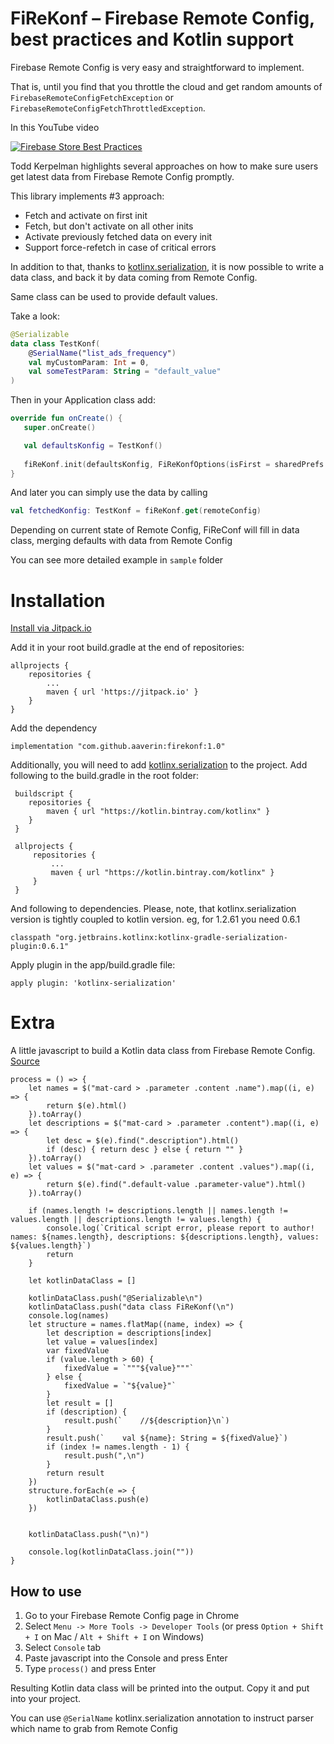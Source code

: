 # FiReKonf – Firebase Remote Config, best practices and Kotlin support

Firebase Remote Config is very easy and straightforward to implement. 

That is, until you find that you throttle the cloud and get random amounts of `FirebaseRemoteConfigFetchException` or `FirebaseRemoteConfigFetchThrottledException`.

In this YouTube video 

[![Firebase Store Best Practices](http://img.youtube.com/vi/6TWJ_rR7K6g/0.jpg)](http://www.youtube.com/watch?v=6TWJ_rR7K6g) 

Todd Kerpelman highlights several approaches
on how to make sure users get latest data from Firebase Remote Config promptly.

This library implements #3 approach:
- Fetch and activate on first init
- Fetch, but don't activate on all other inits
- Activate previously fetched data on every init
- Support force-refetch in case of critical errors

In addition to that, thanks to [kotlinx.serialization](https://github.com/Kotlin/kotlinx.serialization), 
it is now possible to write a data class, and back it by data coming from Remote Config.

Same class can be used to provide default values.

Take a look:
 ```kotlin
 @Serializable
 data class TestKonf(
     @SerialName("list_ads_frequency")
     val myCustomParam: Int = 0,
     val someTestParam: String = "default_value"
 ) 
 ```
 
 Then in your Application class add:
 ```kotlin
override fun onCreate() {
    super.onCreate()

    val defaultsKonfig = TestKonf()
    
    fiReKonf.init(defaultsKonfig, FiReKonfOptions(isFirst = sharedPrefs.isFirst /*, forceUpdatePending = true*/))
}
```

And later you can simply use the data by calling

```kotlin
val fetchedKonfig: TestKonf = fiReKonf.get(remoteConfig)
```

Depending on current state of Remote Config, FiReConf will fill in data class, merging defaults with data from Remote Config

You can see more detailed example in `sample` folder

# Installation

[Install via Jitpack.io](https://jitpack.io/#AAverin/FiReKonf)

Add it in your root build.gradle at the end of repositories:
```
allprojects {
    repositories {
        ...
        maven { url 'https://jitpack.io' }
    }
}
```
Add the dependency
```
implementation "com.github.aaverin:firekonf:1.0"
```

Additionally, you will need to add [kotlinx.serialization](https://github.com/Kotlin/kotlinx.serialization) to the project.
Add following to the build.gradle in the root folder:
```
 buildscript {
    repositories {
        maven { url "https://kotlin.bintray.com/kotlinx" }
    }
 }
 
 allprojects {
     repositories {
         ...
         maven { url "https://kotlin.bintray.com/kotlinx" }
     }
 }
```
And following to dependencies. Please, note, that kotlinx.serialization version is tightly coupled to kotlin version. eg, for 1.2.61 you need 0.6.1
```
classpath "org.jetbrains.kotlinx:kotlinx-gradle-serialization-plugin:0.6.1"
```

Apply plugin in the app/build.gradle file:
```
apply plugin: 'kotlinx-serialization'
```

# Extra

A little javascript to build a Kotlin data class from Firebase Remote Config.
[Source](ConfigHelper.js)

```
process = () => {
    let names = $("mat-card > .parameter .content .name").map((i, e) => {
        return $(e).html()
    }).toArray()
    let descriptions = $("mat-card > .parameter .content").map((i, e) => {
        let desc = $(e).find(".description").html()
        if (desc) { return desc } else { return "" }
    }).toArray()
    let values = $("mat-card > .parameter .content .values").map((i, e) => {
        return $(e).find(".default-value .parameter-value").html()
    }).toArray()

    if (names.length != descriptions.length || names.length != values.length || descriptions.length != values.length) {
        console.log(`Critical script error, please report to author! names: ${names.length}, descriptions: ${descriptions.length}, values: ${values.length}`)
        return
    }

    let kotlinDataClass = []

    kotlinDataClass.push("@Serializable\n")
    kotlinDataClass.push("data class FiReKonf(\n")
    console.log(names)
    let structure = names.flatMap((name, index) => {
        let description = descriptions[index]
        let value = values[index]
        var fixedValue
        if (value.length > 60) {
            fixedValue = `"""${value}"""`
        } else {
            fixedValue = `"${value}"`
        }
        let result = []
        if (description) {
            result.push(`    //${description}\n`)
        }
        result.push(`    val ${name}: String = ${fixedValue}`)
        if (index != names.length - 1) {
            result.push(",\n")
        }
        return result
    })
    structure.forEach(e => {
        kotlinDataClass.push(e)
    })


    kotlinDataClass.push("\n)")

    console.log(kotlinDataClass.join(""))
}
```

## How to use

1. Go to your Firebase Remote Config page in Chrome
2. Select `Menu -> More Tools -> Developer Tools` (or press `Option + Shift + I` on Mac / `Alt + Shift + I` on Windows)
3. Select `Console` tab
4. Paste javascript into the Console and press Enter
5. Type `process()` and press Enter

Resulting Kotlin data class will be printed into the output.
Copy it and put into your project.

You can use `@SerialName` kotlinx.serialization annotation to instruct parser which name to grab from Remote Config

